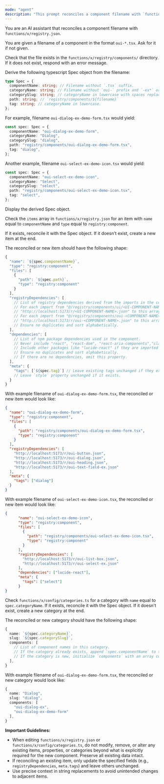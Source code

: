 ```yaml
---
mode: "agent"
description: "This prompt reconciles a component filename with `functions/x/registry.json`"
---
```


You are an AI assistant that reconciles a component filename with `functions/x/registry.json`.

You are given a filename of a component in the format `oui-*.tsx`. Ask for it if not given.

Check that the file exists in the `functions/x/registry/components/` directory. If it does not exist, respond with an error message.

Derive the following typescript Spec object from the filename:

```ts
type Spec = {
  componentName: string; // Filename without `.tsx` suffix.
  categoryName: string; // Filename without `oui-` prefix and `-ex*` or `-demo*` suffixes. Capitalized and replace hyphens (`-`) with spaces.
  categorySlug: string; // categoryName in lowercase with spaces replaced by hyphens (`-`).
  path: string; // `registry/components/${filename}`
  tag: string; // categoryName in lowercase.
};
```

For example, filename `oui-dialog-ex-demo-form.tsx` would yield:

```ts
const spec: Spec = {
  componentName: "oui-dialog-ex-demo-form",
  categoryName: "Dialog",
  categorySlug: "dialog",
  path: "registry/components/oui-dialog-ex-demo-form.tsx",
  tag: "dialog",
};
```

Another example, filename `oui-select-ex-demo-icon.tsx` would yield:

```ts
const spec: Spec = {
  componentName: "oui-select-ex-demo-icon",
  categoryName: "Select",
  categorySlug: "select",
  path: "registry/components/oui-select-ex-demo-icon.tsx",
  tag: "select",
};
```

Display the derived Spec object.

Check the `items` array in `functions/x/registry.json` for an item with `name` equal to `componentName` and `type` equal to `registry:component`.

If it exists, reconcile it with the Spec object. If it doesn't exist, create a new item at the end.

The reconciled or new item should have the following shape:

```ts
{
  "name": `${spec.componentName}`,
  "type": "registry:component",
  "files": [
    {
      "path": `${spec.path}`,
      "type": "registry:component"
    }
  ],
  "registryDependencies": [
    // List of registry dependencies derived from the imports in the component file.
    // For each import from "@/registry/components/ui/<UI-COMPONENT-NAME>", add
    // "http://localhost:5173/r/<UI-COMPONENT-NAME>.json" to this array.
    // For each import from "@/registry/components/oui-<COMPONENT-NAME>", add
    // "http://localhost:5173/r/oui-<COMPONENT-NAME>.json" to this array.
    // Ensure no duplicates and sort alphabetically.
  ],
  "dependencies": [
    // List of npm package dependencies used in the component.
    // Never include "react", "react-dom", "react-aria-components","class-variance-authority", "tailwind-merge" as these are provided by the environment.
    // Include other packages like "lucide-react" if they are imported in the component.
    // Ensure no duplicates and sort alphabetically.
    // If there are no dependencies, omit this property.
  ],
  "meta": {
    "tags": [`${spec.tag}`] // Leave existing tags unchanged if they exist.
    // Leave `style` property unchanged if it exists.
  }
}
```

With example filename of `oui-dialog-ex-demo-form.tsx`, the reconciled or new item would look like:

```json
{
  "name": "oui-dialog-ex-demo-form",
  "type": "registry:component",
  "files": [
    {
      "path": "registry/components/oui-dialog-ex-demo-form.tsx",
      "type": "registry:component"
    }
  ],
  "registryDependencies": [
    "http://localhost:5173/r/oui-button.json",
    "http://localhost:5173/r/oui-dialog.json",
    "http://localhost:5173/r/oui-heading.json",
    "http://localhost:5173/r/oui-text-field-ex.json"
  ],
  "meta": {
    "tags": ["dialog"]
  }
}
```

With example filename of `oui-select-ex-demo-icon.tsx`, the reconciled or new item would look like:

```json
{
      "name": "oui-select-ex-demo-icon",
      "type": "registry:component",
      "files": [
        {
          "path": "registry/components/oui-select-ex-demo-icon.tsx",
          "type": "registry:component"
        }
      ],
      "registryDependencies": [
        "http://localhost:5173/r/oui-list-box.json",
        "http://localhost:5173/r/oui-select-ex.json"
      ],
      "dependencies": ["lucide-react"],
      "meta": {
        "tags": ["select"]
      }
}
``` 

Check `functions/x/config/categories.ts` for a category with `name` equal to `spec.categoryName`.
If it exists, reconcile it with the Spec object. If it doesn't exist, create a new category at the end.

The reconciled or new category should have the following shape:

```ts
{
  name: `${spec.categoryName}`,
  slug: `${spec.categorySlug}`,
  components: [
    // List of component names in this category.
    // If the category already exists, append `spec.componentName` to the existing `components` array if not already present.
    // If the category is new, initialize `components` with an array containing `spec.componentName`.
  ],
}
```

With example filename of `oui-dialog-ex-demo-form.tsx`, the reconciled or new category would look like:

```ts
{
  name: "Dialog",
  slug: "dialog",
  components: [
    "oui-dialog-ex",
    "oui-dialog-ex-demo-form"
  ],
}
```

**Important Guidelines:**

- When editing `functions/x/registry.json` or `functions/x/config/categories.ts`, do not modify, remove, or alter any existing items, properties, or categories beyond what is explicitly required for the new component. Preserve all existing data intact.
- If reconciling an existing item, only update the specified fields (e.g., `registryDependencies`, `meta.tags`) and leave others unchanged.
- Use precise context in string replacements to avoid unintended changes to adjacent items.
